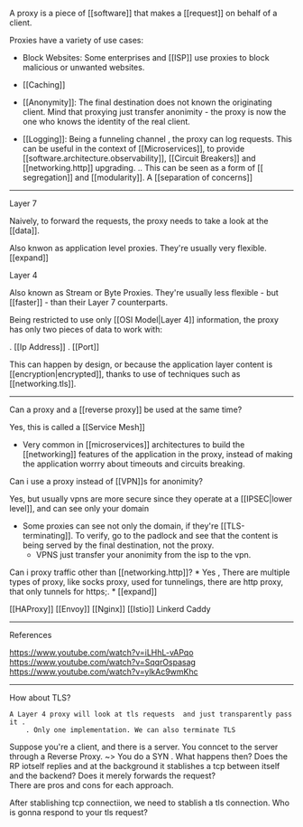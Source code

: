 A proxy is a piece of [[software]] that makes a [[request]] on behalf of a client. 

Proxies have a variety of use cases:

* Block Websites: Some enterprises and [[ISP]] use proxies to block malicious or unwanted  websites. 

* [[Caching]]

* [[Anonymity]]: The final destination does not known the originating client. Mind that proxying just transfer anonimity - the proxy is now the one who knows the identity of the real client. 

* [[Logging]]:  Being a funneling channel , the proxy can log  requests. This can be useful in the context of [[Microservices]], to provide [[software.architecture.observability]], [[Circuit Breakers]] and [[networking.http]] upgrading.
    .. This can be seen as a form of [[ segregation]] and [[modularity]]. A [[separation of concerns]]

___ 

Layer 7


Naively, to forward the requests, the proxy needs to take a look at the [[data]]. 


Also knwon as application level proxies. They're usually very flexible. [[expand]]

Layer 4 

Also known as Stream or Byte Proxies. They're usually less flexible - but [[faster]] - than their Layer 7 counterparts. 

Being restricted to use only [[OSI Model|Layer 4]] information, the proxy has only two pieces of data to work with:

. [[Ip Address]]
. [[Port]]

This can happen by design, or because the application layer content is [[encryption|encrypted]], thanks to use of techniques such as [[networking.tls]].


___ 

Can a proxy and a [[reverse proxy]] be used at the same time?

Yes, this is called a [[Service Mesh]]

* Very common in  [[microservices]] architectures to build the [[networking]] features of the application in the proxy, instead of making the application worrry about 
timeouts and circuits breaking.


    
Can i use a proxy instead of [[VPN]]s for anonimity?

Yes, but usually vpns are more secure since they operate at a [[IPSEC|lower level]], and can see only your domain
* Some proxies can see not only the domain, if they're  [[TLS-terminating]]. To verify, go to the padlock and see that the content is being served by the final destination, not the proxy. 
    * VPNS just transfer your anonimity from the isp to the vpn. 


Can i proxy traffic other than [[networking.http]]?
    * Yes , There are multiple types of proxy, like socks proxy, used for tunnelings, there are http proxy, that only tunnels for https;.
    * [[expand]]


[[HAProxy]]
[[Envoy]]
[[Nginx]]
[[Istio]]
Linkerd
Caddy




___ 
References

https://www.youtube.com/watch?v=iLHhL-vAPqo
https://www.youtube.com/watch?v=SqqrOspasag
https://www.youtube.com/watch?v=ylkAc9wmKhc



___


How about TLS?
    
    A Layer 4 proxy will look at tls requests  and just transparently pass it .
        . Only one implementation. We can also terminate TLS 
    

Suppose you're a client, and there is a server. 
You conncet to the server through a Reverse Proxy. 
~> You do a SYN . What happens then?
    Does the RP iotself replies and at the background it stablishes a tcp between itself and the backend?
    Does it merely forwards the request?    
    There are pros and cons for each approach.

After stablishing tcp connectiion, we need to stablish a tls connection. Who is gonna respond to your tls request?

